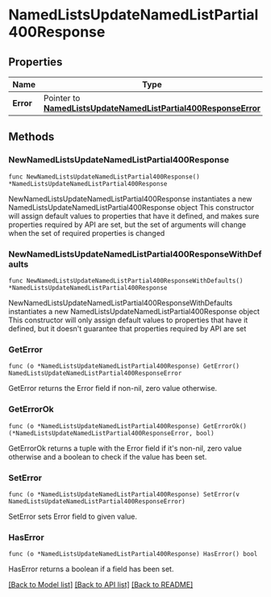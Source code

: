 # NamedListsUpdateNamedListPartial400Response

## Properties

Name | Type | Description | Notes
------------ | ------------- | ------------- | -------------
**Error** | Pointer to [**NamedListsUpdateNamedListPartial400ResponseError**](NamedListsUpdateNamedListPartial400ResponseError.md) |  | [optional] 

## Methods

### NewNamedListsUpdateNamedListPartial400Response

`func NewNamedListsUpdateNamedListPartial400Response() *NamedListsUpdateNamedListPartial400Response`

NewNamedListsUpdateNamedListPartial400Response instantiates a new NamedListsUpdateNamedListPartial400Response object
This constructor will assign default values to properties that have it defined,
and makes sure properties required by API are set, but the set of arguments
will change when the set of required properties is changed

### NewNamedListsUpdateNamedListPartial400ResponseWithDefaults

`func NewNamedListsUpdateNamedListPartial400ResponseWithDefaults() *NamedListsUpdateNamedListPartial400Response`

NewNamedListsUpdateNamedListPartial400ResponseWithDefaults instantiates a new NamedListsUpdateNamedListPartial400Response object
This constructor will only assign default values to properties that have it defined,
but it doesn't guarantee that properties required by API are set

### GetError

`func (o *NamedListsUpdateNamedListPartial400Response) GetError() NamedListsUpdateNamedListPartial400ResponseError`

GetError returns the Error field if non-nil, zero value otherwise.

### GetErrorOk

`func (o *NamedListsUpdateNamedListPartial400Response) GetErrorOk() (*NamedListsUpdateNamedListPartial400ResponseError, bool)`

GetErrorOk returns a tuple with the Error field if it's non-nil, zero value otherwise
and a boolean to check if the value has been set.

### SetError

`func (o *NamedListsUpdateNamedListPartial400Response) SetError(v NamedListsUpdateNamedListPartial400ResponseError)`

SetError sets Error field to given value.

### HasError

`func (o *NamedListsUpdateNamedListPartial400Response) HasError() bool`

HasError returns a boolean if a field has been set.


[[Back to Model list]](../README.md#documentation-for-models) [[Back to API list]](../README.md#documentation-for-api-endpoints) [[Back to README]](../README.md)


